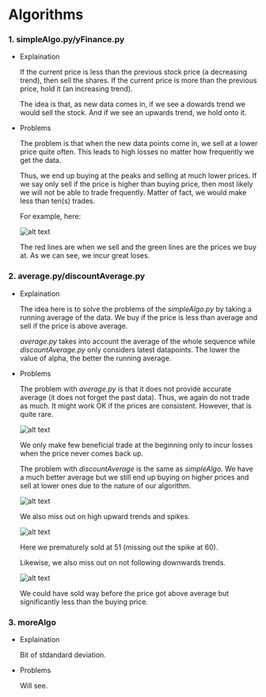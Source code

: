 # Algorithms
### 1. simpleAlgo.py/yFinance.py

* Explaination

   If the current price is less than the previous stock price (a decreasing trend), then sell the shares.
   If the current price is more than the previous price, hold it (an increasing trend).  
   
   The idea is that, as new data comes in, if we see a dowards trend we would sell the stock.
   And if we see an upwards trend, we hold onto it.
   
* Problems

   The problem is that when the new data points come in, we sell at a lower price quite often.
   This leads to high losses no matter how frequently we get the data.  
   
   Thus, we end up buying at the peaks and selling at much lower prices.
   If we say only sell if the price is higher than buying price, then most likely we will not be able to trade frequently.
   Matter of fact, we would make less than ten(s) trades.
   
   For example, here:  
   
   ![alt text](https://github.com/rp247/Naive-Trade/blob/main/Experiment/images/simpleAlgoBad.png?raw=true)  
   
   The red lines are when we sell and the green lines are the prices we buy at. As we can see, we incur great loses.
   
### 2. average.py/discountAverage.py

* Explaination

   The idea here is to solve the problems of the *simpleAlgo.py* by taking a running average of the data.
   We buy if the price is less than average and sell if the price is above average.  
   
   *average.py* takes into account the average of the whole sequence while *discountAverage.py* only considers latest datapoints.
   The lower the value of alpha, the better the running average.
   
* Problems

   The problem with *average.py* is that it does not provide accurate average (it does not forget the past data).
   Thus, we again do not trade as much. It might work OK if the prices are consistent. However, that is quite rare.
    
   ![alt text](https://github.com/rp247/Naive-Trade/blob/main/Experiment/images/averageBad.png?raw=true)  
   
   We only make few beneficial trade at the beginning only to incur losses when the price never comes back up.
   
   The problem with *discountAverage* is the same as *simpleAlgo*.
   We have a much better average but we still end up buying on higher prices and sell at lower ones due to the nature of our algorithm.
   
   ![alt text](https://github.com/rp247/Naive-Trade/blob/main/Experiment/images/discountAvgBad.png?raw=true)
   
   We also miss out on high upward trends and spikes.
   
   ![alt text](https://github.com/rp247/Naive-Trade/blob/main/Experiment/images/discUpwardMiss.png?raw=true)
   
   Here we prematurely sold at 51 (missing out the spike at 60).
   
   Likewise, we also miss out on not following downwards trends.
   
   ![alt text](https://github.com/rp247/Naive-Trade/blob/main/Experiment/images/discDownwardMiss.png?raw=true)
   
   We could have sold way before the price got above average but significantly less than the buying price.
   
### 3. moreAlgo

* Explaination

   Bit of stdandard deviation.
   
* Problems

   Will see.
   
   
